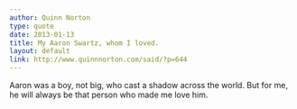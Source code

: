 ```yaml
---
author: Quinn Norton
type: quote
date: 2013-01-13
title: My Aaron Swartz, whom I loved.
layout: default
link: http://www.quinnnorton.com/said/?p=644
---
```

Aaron was a boy, not big, who cast a shadow across the world. But for me, he will always be that person who made me love him.
